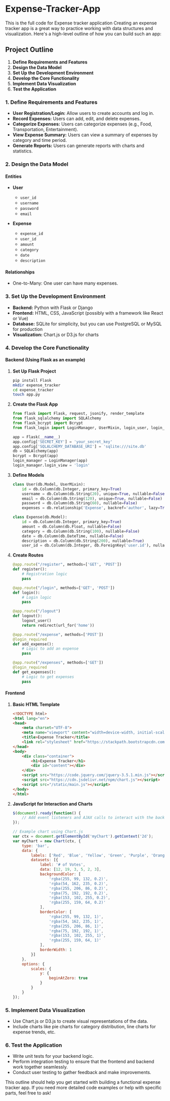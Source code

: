 # Expense-Tracker-App
This is the full code for Expense tracker application 
Creating an expense tracker app is a great way to practice working with data structures and visualization. Here's a high-level outline of how you can build such an app:

## Project Outline

1. **Define Requirements and Features**
2. **Design the Data Model**
3. **Set Up the Development Environment**
4. **Develop the Core Functionality**
5. **Implement Data Visualization**
6. **Test the Application**

### 1. Define Requirements and Features

- **User Registration/Login:** Allow users to create accounts and log in.
- **Record Expenses:** Users can add, edit, and delete expenses.
- **Categorize Expenses:** Users can categorize expenses (e.g., Food, Transportation, Entertainment).
- **View Expense Summary:** Users can view a summary of expenses by category and time period.
- **Generate Reports:** Users can generate reports with charts and statistics.

### 2. Design the Data Model

#### Entities

- **User**
  - `user_id`
  - `username`
  - `password`
  - `email`

- **Expense**
  - `expense_id`
  - `user_id`
  - `amount`
  - `category`
  - `date`
  - `description`

#### Relationships

- One-to-Many: One user can have many expenses.

### 3. Set Up the Development Environment

- **Backend:** Python with Flask or Django
- **Frontend:** HTML, CSS, JavaScript (possibly with a framework like React or Vue)
- **Database:** SQLite for simplicity, but you can use PostgreSQL or MySQL for production
- **Visualization:** Chart.js or D3.js for charts

### 4. Develop the Core Functionality

#### Backend (Using Flask as an example)

1. **Set Up Flask Project**
   ```bash
   pip install Flask
   mkdir expense_tracker
   cd expense_tracker
   touch app.py
   ```

2. **Create the Flask App**

   ```python
   from flask import Flask, request, jsonify, render_template
   from flask_sqlalchemy import SQLAlchemy
   from flask_bcrypt import Bcrypt
   from flask_login import LoginManager, UserMixin, login_user, login_required, logout_user, current_user

   app = Flask(__name__)
   app.config['SECRET_KEY'] = 'your_secret_key'
   app.config['SQLALCHEMY_DATABASE_URI'] = 'sqlite:///site.db'
   db = SQLAlchemy(app)
   bcrypt = Bcrypt(app)
   login_manager = LoginManager(app)
   login_manager.login_view = 'login'
   ```

3. **Define Models**

   ```python
   class User(db.Model, UserMixin):
       id = db.Column(db.Integer, primary_key=True)
       username = db.Column(db.String(20), unique=True, nullable=False)
       email = db.Column(db.String(120), unique=True, nullable=False)
       password = db.Column(db.String(60), nullable=False)
       expenses = db.relationship('Expense', backref='author', lazy=True)

   class Expense(db.Model):
       id = db.Column(db.Integer, primary_key=True)
       amount = db.Column(db.Float, nullable=False)
       category = db.Column(db.String(100), nullable=False)
       date = db.Column(db.DateTime, nullable=False)
       description = db.Column(db.String(200), nullable=True)
       user_id = db.Column(db.Integer, db.ForeignKey('user.id'), nullable=False)
   ```

4. **Create Routes**

   ```python
   @app.route("/register", methods=['GET', 'POST'])
   def register():
       # Registration logic
       pass

   @app.route("/login", methods=['GET', 'POST'])
   def login():
       # Login logic
       pass

   @app.route("/logout")
   def logout():
       logout_user()
       return redirect(url_for('home'))

   @app.route("/expense", methods=['POST'])
   @login_required
   def add_expense():
       # Logic to add an expense
       pass

   @app.route("/expenses", methods=['GET'])
   @login_required
   def get_expenses():
       # Logic to get expenses
       pass
   ```

#### Frontend

1. **Basic HTML Template**
   ```html
   <!DOCTYPE html>
   <html lang="en">
   <head>
       <meta charset="UTF-8">
       <meta name="viewport" content="width=device-width, initial-scale=1.0">
       <title>Expense Tracker</title>
       <link rel="stylesheet" href="https://stackpath.bootstrapcdn.com/bootstrap/4.5.2/css/bootstrap.min.css">
   </head>
   <body>
       <div class="container">
           <h1>Expense Tracker</h1>
           <div id="content"></div>
       </div>
       <script src="https://code.jquery.com/jquery-3.5.1.min.js"></script>
       <script src="https://cdn.jsdelivr.net/npm/chart.js"></script>
       <script src="/static/main.js"></script>
   </body>
   </html>
   ```

2. **JavaScript for Interaction and Charts**

   ```javascript
   $(document).ready(function() {
       // Add event listeners and AJAX calls to interact with the backend
   });

   // Example chart using Chart.js
   var ctx = document.getElementById('myChart').getContext('2d');
   var myChart = new Chart(ctx, {
       type: 'bar',
       data: {
           labels: ['Red', 'Blue', 'Yellow', 'Green', 'Purple', 'Orange'],
           datasets: [{
               label: '# of Votes',
               data: [12, 19, 3, 5, 2, 3],
               backgroundColor: [
                   'rgba(255, 99, 132, 0.2)',
                   'rgba(54, 162, 235, 0.2)',
                   'rgba(255, 206, 86, 0.2)',
                   'rgba(75, 192, 192, 0.2)',
                   'rgba(153, 102, 255, 0.2)',
                   'rgba(255, 159, 64, 0.2)'
               ],
               borderColor: [
                   'rgba(255, 99, 132, 1)',
                   'rgba(54, 162, 235, 1)',
                   'rgba(255, 206, 86, 1)',
                   'rgba(75, 192, 192, 1)',
                   'rgba(153, 102, 255, 1)',
                   'rgba(255, 159, 64, 1)'
               ],
               borderWidth: 1
           }]
       },
       options: {
           scales: {
               y: {
                   beginAtZero: true
               }
           }
       }
   });
   ```

### 5. Implement Data Visualization

- Use Chart.js or D3.js to create visual representations of the data.
- Include charts like pie charts for category distribution, line charts for expense trends, etc.

### 6. Test the Application

- Write unit tests for your backend logic.
- Perform integration testing to ensure that the frontend and backend work together seamlessly.
- Conduct user testing to gather feedback and make improvements.

This outline should help you get started with building a functional expense tracker app. If you need more detailed code examples or help with specific parts, feel free to ask!
